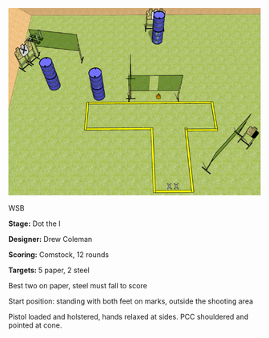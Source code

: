 ![Dot the I](Stage%20Design.png)

WSB

<b>Stage:</b> Dot the I

<b>Designer:</b> Drew Coleman

<b>Scoring:</b> Comstock, 12 rounds

<b>Targets: </b>5 paper, 2 steel

Best two on paper, steel must fall to score

Start position: standing with both feet on marks, outside the shooting area

Pistol loaded and holstered, hands relaxed at sides. PCC shouldered and pointed at cone.
